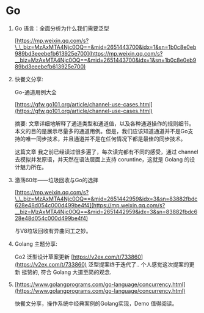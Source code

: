 # Go

1. Go 语言：全面分析为什么我们需要泛型

   [https://mp.weixin.qq.com/s?\_\_biz=MzAxMTA4Njc0OQ==&mid=2651443700&idx=1&sn=1b0c8e0eb989bd3eeebefb613925e700](https://mp.weixin.qq.com/s?__biz=MzAxMTA4Njc0OQ==&mid=2651443700&idx=1&sn=1b0c8e0eb989bd3eeebefb613925e700)

2. 快餐文分享:

   Go-通道用例大全

   [https://gfw.go101.org/article/channel-use-cases.html](https://gfw.go101.org/article/channel-use-cases.html)

   摘要: 文章详细地解释了通道类型和通道值，以及各种通道操作的规则细节。本文的目的是展示尽量多的通道用例。但是，我们应该知道通道并不是Go支持的唯一同步技术，并且通道并不是在任何情况下都是最佳的同步技术。

   这篇文章 我之前已经读过很多遍了，每次读完都有不同的感受，通过 channel 去模拟并发原语，并天然在语法层面上支持 coruntine，这就是 Golang 的设计魅力所在。

3. 激荡60年——垃圾回收与Go的选择

   [https://mp.weixin.qq.com/s?\_\_biz=MzAxMTA4Njc0OQ==&mid=2651442959&idx=3&sn=83882fbdc628e48d054c000d499be4f4](https://mp.weixin.qq.com/s?__biz=MzAxMTA4Njc0OQ==&mid=2651442959&idx=3&sn=83882fbdc628e48d054c000d499be4f4)

   与V8垃圾回收有异曲同工之妙。

4. Golang 主题分享:

   Go2 泛型设计草案更新 [https://v2ex.com/t/733860](https://v2ex.com/t/733860) 泛型提案终于迭代了.. 个人感觉这次提案的更新 挺赞的, 符合 Golang 大道至简的观念.

5. [https://www.golangprograms.com/go-language/concurrency.html](https://www.golangprograms.com/go-language/concurrency.html)

   快餐文分享，操作系统中经典案例的Golang实现，Demo 值得阅读。

